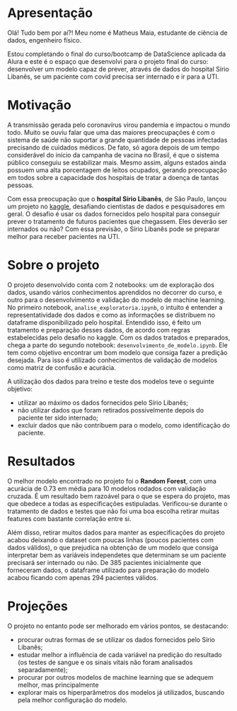 # Apresentação

Olá! Tudo bem por aí?! Meu nome é Matheus Maia, estudante de ciência de dados, engenheiro físico. 

Estou completando o final do curso/bootcamp de DataScience aplicada da Alura e este é o espaço que desenvolvi para o projeto final do curso: desenvolver um modelo capaz de prever, 
através de dados do hospital Sírio Libanês, se um paciente com covid precisa ser internado e ir para a UTI.

# Motivação

A transmissão gerada pelo coronavírus virou pandemia e impactou o mundo todo. Muito se ouviu falar que uma das maiores preocupações é com o sistema de saúde não suportar a
grande quantidade de pessoas infectadas precisando de cuidados médicos. De fato, só agora depois de um tempo considerável do início da campanha de vacina no Brasil, é que o 
sistema público conseguiu se estabilizar mais. Mesmo assim, alguns estados ainda possuem uma alta porcentagem de leitos ocupados, gerando preocupação em todos sobre a capacidade
dos hospitais de tratar a doença de tantas pessoas.

Com essa preocupação que o **hospital Sírio Libanês**, de São Paulo, lançou um projeto no [kaggle](https://www.kaggle.com/S%C3%ADrio-Libanes/covid19), desafiando cientistas de
dados e pesquisadores em geral. O desafio é usar os dados fornecidos pelo hospital para conseguir prever o tratamento de futuros pacientes que chegassem. Eles deverão ser 
internados ou não? Com essa previsão, o Sírio Libanês pode se preparar melhor para receber pacientes na UTI.

# Sobre o projeto

O projeto desenvolvido conta com 2 notebooks: um de exploração dos dados, usando vários conhecimentos aprendidos no decorrer do curso, e outro para o desenvolvimento e validação do modelo de machine learning. No primeiro notebook, `analise_exploratoria.ipynb`, o intuito é entender a representatividade dos dados e como as informações se distribuem no dataframe disponibilizado pelo hospital. Entendido isso, é feito um tratamento e preparação desses dados, de acordo com regras estabelecidas pelo desafio no kaggle. Com os dados tratados e preparados, chega a parte do segundo notebook: `desenvolvimento_de_modelo.ipynb`. Ele tem como objetivo encontrar um bom modelo que consiga fazer a predição desejada. Para isso é utilizado conhecimentos de validação de modelos como matriz de confusão e acurácia.

A utilização dos dados para treino e teste dos modelos teve o seguinte objetivo:

- utilizar ao máximo os dados fornecidos pelo Sírio Libanês;
- não utilizar dados que foram retirados possivelmente depois do paciente ter sido internado;
- excluir dados que não contribuem para o modelo, como identificação do paciente.

# Resultados

O melhor modelo encontrado no projeto foi o **Random Forest**, com uma acurácia de 0.73 em média para 10 modelos rodados com validação cruzada. É um resultado bem razoável para o que se espera do projeto, mas que obedece a todas as especificações estipuladas. Verificou-se durante o tratamento de dados e testes que não foi uma boa escolha retirar muitas features com bastante correlação entre si. 

Além disso, retirar muitos dados para manter as especificações do projeto acabou deixando o dataset com poucas linhas (poucos pacientes com dados válidos), o que prejudica na obtenção de um modelo que consiga interpretar bem as variáveis independetes que determinam se um paciente precisará ser internado ou não. De 385 pacientes inicialmente que forneceram dados, o dataframe utilizado para preparação do modelo acabou ficando com apenas 294 pacientes válidos.

# Projeções

O projeto no entanto pode ser melhorado em vários pontos, se destacando:

- procurar outras formas de se utilizar os dados fornecidos pelo Sírio Libanês;
- estudar melhor a influência de cada variável na predição do resultado (os testes de sangue e os sinais vitais não foram analisados separadamente);
- procurar por outros modelos de machine learning que se adequem melhor, mas principalmente
- explorar mais os hiperparâmetros dos modelos já utilizados, buscando pela melhor configuração do modelo.
